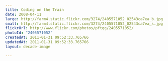 ```yaml
---
title: Coding on the Train
date: 2008-04-11
large: http://farm4.static.flickr.com/3274/2405571052_02543ca7ea_b.jpg
small: http://farm4.static.flickr.com/3274/2405571052_02543ca7ea_s.jpg
flickrUrl: http://www.flickr.com/photos/pftqg/2405571052/
photoId: "2405571052"
createdAt: 2011-01-31 09:52:33.765766
updatedAt: 2011-01-31 09:52:33.765766
layout: decade-image

---
```


